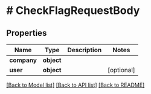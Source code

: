 # # CheckFlagRequestBody

## Properties

Name | Type | Description | Notes
------------ | ------------- | ------------- | -------------
**company** | **object** |  |
**user** | **object** |  | [optional]

[[Back to Model list]](../../README.md#models) [[Back to API list]](../../README.md#endpoints) [[Back to README]](../../README.md)
